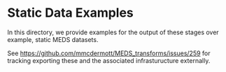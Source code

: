 # Static Data Examples

In this directory, we provide examples for the output of these stages over example, static MEDS datasets.

See https://github.com/mmcdermott/MEDS_transforms/issues/259 for tracking exporting these and the associated
infrasturucture externally.
